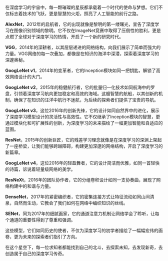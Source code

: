 在深度学习的宇宙中，每一颗璀璨的星辰都承载着一个时代的使命与梦想。它们不仅标志着技术的飞跃，更是智慧的火炬，照亮了人工智能的前行之路。

**AlexNet**，2012年的启航者，它的出现就像是黎明的第一缕曙光，宣告了深度学习在图像识别领域的黎明。它不仅在ImageNet竞赛中取得了压倒性的胜利，更是点燃了全球对于深度学习的热情，开启了一个新的研究时代。

**VGG**，2014年的深耕者，以其层层递进的网络结构，向我们展示了简单而强大的力量。VGG网络的每一次叠加，都像是在知识的海洋中深潜，探索着深度学习的深邃奥秘。

**GoogLeNet v1**，2014年的变革者，它的Inception模块如同一把钥匙，解锁了高效网络设计的大门。

**GoogLeNet v2**，2015年的稳健航行者，它的批量归一化技术如同航海中的罗盘，引领着深度学习航向更加稳定和高效的海域。这艘智慧的航船，以其创新的机制，确保了在知识的汪洋中航行不迷航，为后续的探索者们提供了宝贵的导航。

**GoogLeNet v3**，这位2016年的创新先锋，它的设计如同自然界中的进化，展示了深度学习模型设计的灵活性与高效性。它不仅继承了Inception模块的智慧，更通过模块化和可扩展性的创新，为深度学习的未来描绘了一幅更加智能和自适应的蓝图。

**ResNet**，2015年的创新巨匠，它的残差学习理念就像是在深度学习的深渊上架起了一座桥梁，让我们能够跨越障碍，构建更加深邃的网络结构，开启了深度学习的新篇章。

**GoogLeNet v4**，这位2016年的轻盈舞者，它的设计简洁而优雅，如同一首轻快的诗篇，诉说着轻量级网络的美学。

**ResNeXt**，2016年的团队协作者，它的分组卷积设计如同一支协奏曲，展现了网络构建中的和谐与力量。

**DenseNet**，2017年的紧密编织者，它的密集连接方式让特征流动如同山间清泉，自然而生动，它教会了我们如何在网络中编织知识的丝线。

**SENet**，同为2017年的细腻画家，它的通道注意力机制让网络学会了聆听，让每个通道的重要性得到了尊重和强调。

这些模型，它们如同历史的使者，不仅为深度学习的初学者描绘了一幅幅宏伟的画卷，更为未来的探索者们指引了方向。

在这个星空下，每一位求知者都能找到自己的北斗，去探索未知，去发现新奇，去创造属于自己的深度学习传奇。
